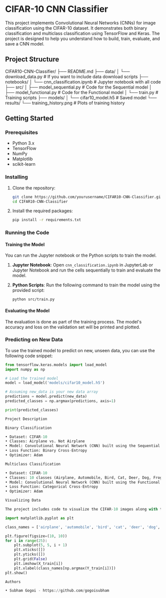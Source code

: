 # CIFAR-10 CNN Classifier

This project implements Convolutional Neural Networks (CNNs) for image classification using the CIFAR-10 dataset. It demonstrates both binary classification and multiclass classification using TensorFlow and Keras. The project is designed to help you understand how to build, train, evaluate, and save a CNN model.

## Project Structure
CIFAR10-CNN-Classifier/
├── README.md
├── data/
│   └── download_data.py  # If you want to include data download scripts
├── notebooks/
│   └── cnn_classification.ipynb  # Jupyter notebook with all code
├── src/
│   ├── model_sequential.py  # Code for the Sequential model
│   ├── model_functional.py  # Code for the Functional model
│   └── train.py  # Training scripts
├── models/
│   └── cifar10_model.h5  # Saved model
└── results/
└── training_history.png  # Plots of training history

## Getting Started

### Prerequisites

- Python 3.x
- TensorFlow
- NumPy
- Matplotlib
- scikit-learn

### Installing

1. Clone the repository:
    ```bash
    git clone https://github.com/yourusername/CIFAR10-CNN-Classifier.git
    cd CIFAR10-CNN-Classifier
    ```

2. Install the required packages:
    ```bash
    pip install -r requirements.txt
    ```

### Running the Code

#### Training the Model

You can run the Jupyter notebook or the Python scripts to train the model.

1. **Jupyter Notebook**:
    Open `cnn_classification.ipynb` in JupyterLab or Jupyter Notebook and run the cells sequentially to train and evaluate the model.

2. **Python Scripts**:
    Run the following command to train the model using the provided script:
    ```bash
    python src/train.py
    ```

#### Evaluating the Model

The evaluation is done as part of the training process. The model's accuracy and loss on the validation set will be printed and plotted.

### Predicting on New Data

To use the trained model to predict on new, unseen data, you can use the following code snippet:

```python
from tensorflow.keras.models import load_model
import numpy as np

# Load the trained model
model = load_model('models/cifar10_model.h5')

# Assuming new_data is your new data array
predictions = model.predict(new_data)
predicted_classes = np.argmax(predictions, axis=1)

print(predicted_classes)

Project Description

Binary Classification

• Dataset: CIFAR-10
• Classes: Airplane vs. Not Airplane
• Model: Convolutional Neural Network (CNN) built using the Sequential API
• Loss Function: Binary Cross-Entropy
• Optimizer: Adam

Multiclass Classification

• Dataset: CIFAR-10
• Classes: 10 classes (Airplane, Automobile, Bird, Cat, Deer, Dog, Frog, Horse, Ship, Truck)
• Model: Convolutional Neural Network (CNN) built using the Functional API
• Loss Function: Categorical Cross-Entropy
• Optimizer: Adam

Visualizing Data

The project includes code to visualize the CIFAR-10 images along with their class labels. This helps in understanding the dataset better.

import matplotlib.pyplot as plt

class_names = ['airplane', 'automobile', 'bird', 'cat', 'deer', 'dog', 'frog', 'horse', 'ship', 'truck']

plt.figure(figsize=(10, 10))
for i in range(25):
    plt.subplot(5, 5, i + 1)
    plt.xticks([])
    plt.yticks([])
    plt.grid(False)
    plt.imshow(X_train[i])
    plt.xlabel(class_names[np.argmax(Y_train[i])])
plt.show()

Authors

• Subham Gogoi - https://github.com/gogoisubham